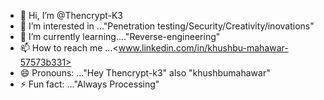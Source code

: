 - 👋 Hi, I’m @Thencrypt-K3
- 👀 I’m interested in ..."Penetration testing/Security/Creativity/inovations"
- 🌱 I’m currently learning...."Reverse-engineering"
- 📫 How to reach me ...<www.linkedin.com/in/khushbu-mahawar-57573b331>
- 😄 Pronouns: ..."Hey Thencrypt-k3" also "khushbumahawar"
- ⚡ Fun fact: ..."Always Processing"

<!---
Thencrypt-K3/Thencrypt-K3 is a ✨ special ✨ repository because its `README.md` (this file) appears on your GitHub profile.
You can click the Preview link to take a look at your changes.
--->
